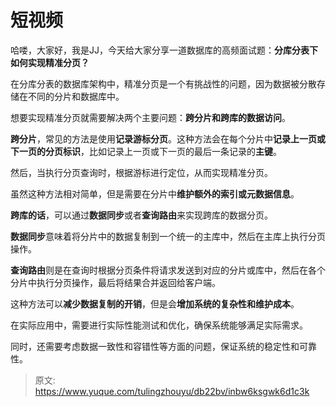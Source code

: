 # 短视频

哈喽，大家好，我是JJ，今天给大家分享一道数据库的高频面试题：**分库分表下如何实现精准分页？**

在分库分表的数据库架构中，精准分页是一个有挑战性的问题，因为数据被分散存储在不同的分片和数据库中。

想要实现精准分页就需要解决两个主要问题：**跨分片和跨库的数据访问**。

**跨分片**，常见的方法是使用**记录游标分页**。这种方法会在每个分片中**记录上一页或下一页的分页标识**，比如记录上一页或下一页的最后一条记录的**主键**。

然后，当执行分页查询时，根据游标进行定位，从而实现精准分页。

虽然这种方法相对简单，但是需要在分片中**维护额外的索引或元数据信息**。

**跨库的话**，可以通过**数据同步**或者**查询路由**来实现跨库的数据分页。

**数据同步**意味着将分片中的数据复制到一个统一的主库中，然后在主库上执行分页操作。

**查询路由**则是在查询时根据分页条件将请求发送到对应的分片或库中，然后在各个分片中执行分页操作，最后将结果合并返回给客户端。

这种方法可以**减少数据复制的开销**，但是会**增加系统的复杂性和维护成本**。

在实际应用中，需要进行实际性能测试和优化，确保系统能够满足实际需求。

同时，还需要考虑数据一致性和容错性等方面的问题，保证系统的稳定性和可靠性。


> 原文: <https://www.yuque.com/tulingzhouyu/db22bv/inbw6ksgwk6d1c3k>